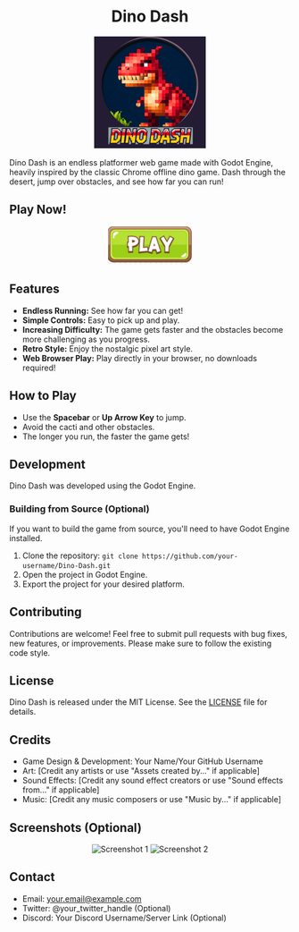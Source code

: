 <h1 align="center">Dino Dash</h1>

<p align="center">
  <img src="imp/din.png" alt="Dino Dash Logo" width="200">
</p>

Dino Dash is an endless platformer web game made with Godot Engine, heavily inspired by the classic Chrome offline dino game.  Dash through the desert, jump over obstacles, and see how far you can run!

## Play Now!

<p align="center">
  <a href="https://ashish-patnaik.itch.io/dino-dash">
    <img src="imp/c.png" alt="Play on Itch.io" width="150"> 
  </a>
</p>

## Features

* **Endless Running:**  See how far you can get!
* **Simple Controls:** Easy to pick up and play.
* **Increasing Difficulty:**  The game gets faster and the obstacles become more challenging as you progress.
* **Retro Style:**  Enjoy the nostalgic pixel art style.
* **Web Browser Play:**  Play directly in your browser, no downloads required!

## How to Play

* Use the **Spacebar** or **Up Arrow Key** to jump.
* Avoid the cacti and other obstacles.
* The longer you run, the faster the game gets!

## Development

Dino Dash was developed using the Godot Engine.

### Building from Source (Optional)

If you want to build the game from source, you'll need to have Godot Engine installed.

1. Clone the repository: `git clone https://github.com/your-username/Dino-Dash.git`
2. Open the project in Godot Engine.
3. Export the project for your desired platform.

## Contributing

Contributions are welcome! Feel free to submit pull requests with bug fixes, new features, or improvements.  Please make sure to follow the existing code style.

## License

Dino Dash is released under the MIT License.  See the [LICENSE](LICENSE) file for details.

## Credits

* Game Design & Development: Your Name/Your GitHub Username
* Art: [Credit any artists or use "Assets created by..." if applicable]
* Sound Effects: [Credit any sound effect creators or use "Sound effects from..." if applicable]
* Music: [Credit any music composers or use "Music by..." if applicable]

## Screenshots (Optional)

<p align="center">
  <img src="path/to/screenshot1.png" alt="Screenshot 1" width="400">
  <img src="path/to/screenshot2.png" alt="Screenshot 2" width="400">
</p>

## Contact

* Email: your.email@example.com
* Twitter: @your_twitter_handle (Optional)
* Discord: Your Discord Username/Server Link (Optional)
